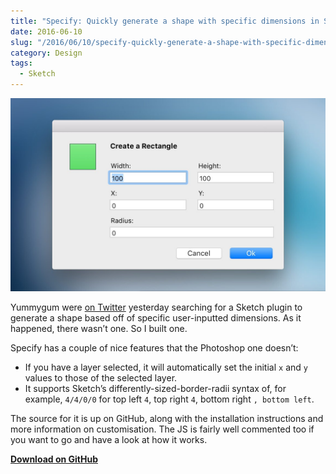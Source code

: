 ```yaml
---
title: "Specify: Quickly generate a shape with specific dimensions in Sketch"
date: 2016-06-10
slug: "/2016/06/10/specify-quickly-generate-a-shape-with-specific-dimensions-in-sketch/"
category: Design
tags:
  - Sketch
---
```


![The rectangle creation view in Specify](/static/posts/specify-quickly-generate-a-shape-with-specific-dimensions-in-sketch/banner.jpg)

Yummygum were [on Twitter](https://twitter.com/yummygum/status/740846589468680192) yesterday searching for a Sketch plugin to generate a shape based off of specific user-inputted dimensions. As it happened, there wasn’t one. So I built one.

Specify has a couple of nice features that the Photoshop one doesn’t:

- If you have a layer selected, it will automatically set the initial `x` and `y` values to those of the selected layer.
- It supports Sketch’s differently-sized-border-radii syntax of, for example, `4/4/0/0` for top left `4`, top right `4`, bottom right `, bottom left`.

The source for it is up on GitHub, along with the installation instructions and more information on customisation. The JS is fairly well commented too if you want to go and have a look at how it works.

[**Download on GitHub**](https://github.com/ElliotEKJ/specify)

